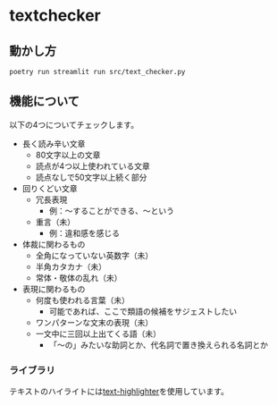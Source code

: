 # textchecker

## 動かし方
```
poetry run streamlit run src/text_checker.py
```

## 機能について
以下の4つについてチェックします。

- 長く読み辛い文章
    - 80文字以上の文章
    - 読点が4つ以上使われている文章
    - 読点なしで50文字以上続く部分
- 回りくどい文章
    - 冗長表現
        - 例：〜することができる、〜という
    - 重言（未）
        - 例：違和感を感じる
- 体裁に関わるもの
    - 全角になっていない英数字（未）
    - 半角カタカナ（未）
    - 常体・敬体の乱れ（未）
- 表現に関わるもの
    - 何度も使われる言葉（未）
        - 可能であれば、ここで類語の候補をサジェストしたい
    - ワンパターンな文末の表現（未）
    - 一文中に三回以上出てくる語（未）
        - 「〜の」みたいな助詞とか、代名詞で置き換えられる名詞とか

### ライブラリ
テキストのハイライトには[text-highlighter](https://github.com/kevin91nl/text-highlighter)を使用しています。